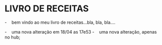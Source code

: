# LIVRO DE RECEITAS

-    bem vindo ao meu livro de receitas...bla, bla, bla....

-    uma nova alteração em 18/04 as 17e53
-    uma nova alteração, apenas no hub;

